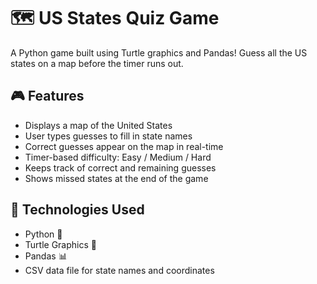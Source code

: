 # 🗺️ US States Quiz Game

A Python game built using Turtle graphics and Pandas! Guess all the US states on a map before the timer runs out.

## 🎮 Features

- Displays a map of the United States
- User types guesses to fill in state names
- Correct guesses appear on the map in real-time
- Timer-based difficulty: Easy / Medium / Hard
- Keeps track of correct and remaining guesses
- Shows missed states at the end of the game

## 🧠 Technologies Used

- Python 🐍
- Turtle Graphics 🐢
- Pandas 📊
- CSV data file for state names and coordinates


